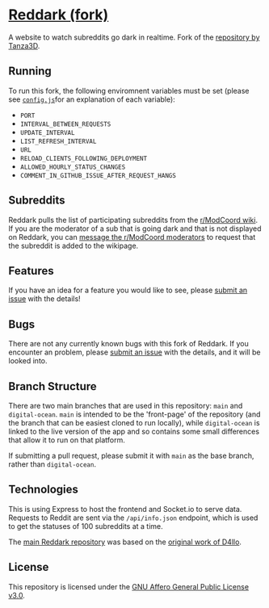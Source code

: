 # [Reddark (fork)](https://reddark.io/)
A website to watch subreddits go dark in realtime. Fork of the [repository by Tanza3D](https://github.com/Tanza3D/reddark).

## Running
To run this fork, the following enviromnent variables must be set (please see [`config.js`](config.js)for an explanation of each variable):

 - `PORT`
 - `INTERVAL_BETWEEN_REQUESTS`
 - `UPDATE_INTERVAL`
 - `LIST_REFRESH_INTERVAL`
 - `URL`
 - `RELOAD_CLIENTS_FOLLOWING_DEPLOYMENT`
 - `ALLOWED_HOURLY_STATUS_CHANGES`
 - `COMMENT_IN_GITHUB_ISSUE_AFTER_REQUEST_HANGS`

## Subreddits
Reddark pulls the list of participating subreddits from the [r/ModCoord wiki](https://reddit.com/r/ModCoord/wiki/index). If you are the moderator of a sub that is going dark and that is not displayed on Reddark, you can [message the r/ModCoord moderators](https://reddit.com/message/compose?to=/r/ModCoord) to request that the subreddit is added to the wikipage.

## Features
If you have an idea for a feature you would like to see, please [submit an issue](https://github.com/username-is-required/reddark/issues/new?title=idea:%20[your%20idea%20here]) with the details!

## Bugs
There are not any currently known bugs with this fork of Reddark. If you encounter an problem, please [submit an issue](https://github.com/username-is-required/reddark/issues/new?title=issue:%20[issue%20description%20here]) with the details, and it will be looked into.

## Branch Structure
There are two main branches that are used in this repository: `main` and `digital-ocean`. `main` is intended to be the 'front-page' of the repository (and the branch that can be easiest cloned to run locally), while `digital-ocean` is linked to the live version of the app and so contains some small differences that allow it to run on that platform.

If submitting a pull request, please submit it with `main` as the base branch, rather than `digital-ocean`.

## Technologies
This is using Express to host the frontend and Socket.io to serve data. Requests to Reddit are sent via the `/api/info.json` endpoint, which is used to get the statuses of 100 subreddits at a time.

The [main Reddark repository](https://github.com/tanza3d/reddark) was based on the [original work of D4llo](https://github.com/D4llo/Reddark).

## License
This repository is licensed under the [GNU Affero General Public License v3.0](https://github.com/username-is-required/reddark/blob/main/LICENSE).
